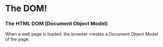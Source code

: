 # The DOM!

### The HTML DOM (Document Object Model)

When a web page is loaded, the browser creates a Document Object Model of the page.

